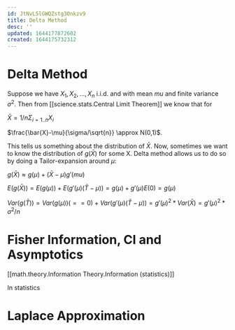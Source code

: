 ```yaml
---
id: JtNvL5lGWQZstg3Onkzv9
title: Delta Method
desc: ''
updated: 1644177872602
created: 1644175732312
---
```



# Delta Method

 Suppose we have $X_1,X_2,...,X_n$ i.i.d. and with mean $mu$ and finite variance $\sigma^2$. Then from [[science.stats.Central Limit Theorem]] we know that
 for

 $\bar{X} = 1/n\Sigma_{i=1..n} X_i$ 

 $\frac{\bar{X}-\mu}{\sigma/\sqrt{n}} \approx N(0,1)$.

This tells us something about the distribution of $\bar{X}$. Now, sometimes we want to know the distribution of
$g(\bar{X})$ for some X. Delta method allows us to do so by doing a Tailor-expansion around $\mu$:

$g(\bar{X}) \approx g(\mu)+ (\bar{X}-\mu)g'(mu)$

$E(g(\bar{X})) = E(g(\mu)) + E(g'(\mu)(\bar{T}-\mu)) = g(\mu)+ g'(\mu)E(0) = g(\mu)$

$Var(g(\bar{T})) = Var(g(\mu))(==0) + Var(g'(\mu)(\bar{T}-\mu))=g'(\mu)^2*Var(\bar{X}) = g'(\mu)^2*\sigma^2/n$


# Fisher Information, CI and Asymptotics

[[math.theory.Information Theory.Information (statistics)]]

In statistics



# Laplace Approximation

